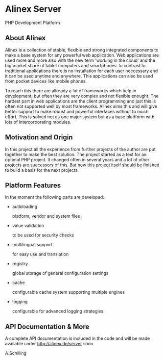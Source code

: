 Alinex Server
=============

PHP Development Platform

About Alinex
------------

Alinex is a collection of stable, flexible and strong integrated components to make a base system for any powerful web application. Web applications are used more and more also with the new term 'working in the cloud' and the big market share of tablet computers and smartphones. In contrast to traditional applications there is no installation for each user neccessary and it can be used anytime and anywhere. This applications can also be used from pocket devices like mobile phones.

To reach this there are allready a lot of frameworks which help in development, but often they are very complex and not flexible enought. The hardest part in web applications are the client programming and just this is often not supported well by most frameworks. Alinex aims this and will give better support to make robust and powerful interfaces without to much effort. This is solved not as one major system but as a base plattform with lots of intercorporating modules.

Motivation and Origin
---------------------

In this project all the experience from further projects of the author are put together to make the best solution. The project started as a test for an optimal PHP project.
It changed often in several years and a lot of other projects are successors of this. But now this project itself should be finished to build a basis for the next projects.

Platform Features
-----------------

In the moment the following parts are developed:

- autloloading

  platform, vendor and system files

- value validation

  to be used for security checks

- multilingual support

  for easy use and translation

- registry

  global storage of general configuration settings

- cache

  configurable cache system supporting multiple engines

- logging

  configurable for advanced logging strategies

API Documentation & More
---------------------

A complete API documentation is included in the code and will be made available under http://alinex.de/server soon.

A.Schilling
